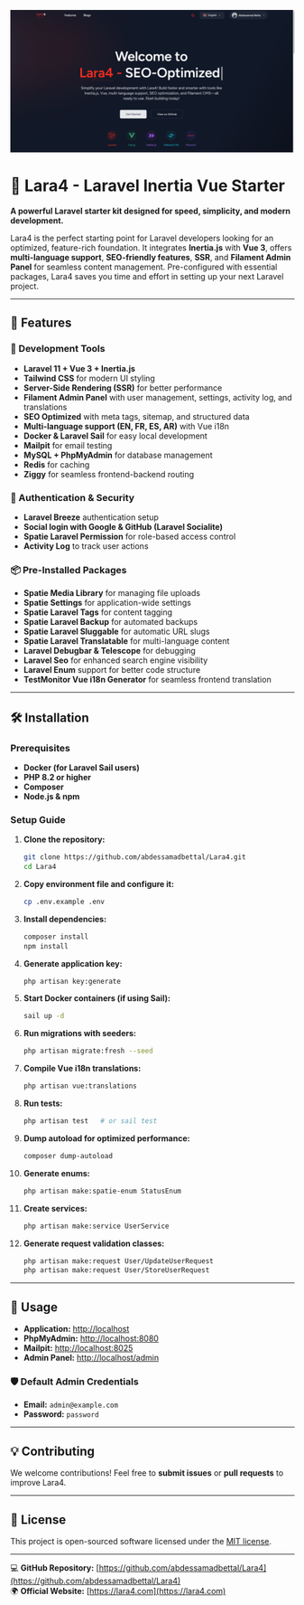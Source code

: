![Lara4](.github/screenshots/Animation.gif)

# 🚀 Lara4 - Laravel Inertia Vue Starter

**A powerful Laravel starter kit designed for speed, simplicity, and modern development.**

Lara4 is the perfect starting point for Laravel developers looking for an optimized, feature-rich foundation. It integrates **Inertia.js** with **Vue 3**, offers **multi-language support**, **SEO-friendly features**, **SSR**, and **Filament Admin Panel** for seamless content management. Pre-configured with essential packages, Lara4 saves you time and effort in setting up your next Laravel project. 

---

## 🌟 Features

### 🔧 Development Tools
- **Laravel 11 + Vue 3 + Inertia.js**
- **Tailwind CSS** for modern UI styling
- **Server-Side Rendering (SSR)** for better performance
- **Filament Admin Panel** with user management, settings, activity log, and translations
- **SEO Optimized** with meta tags, sitemap, and structured data
- **Multi-language support (EN, FR, ES, AR)** with Vue i18n
- **Docker & Laravel Sail** for easy local development
- **Mailpit** for email testing
- **MySQL + PhpMyAdmin** for database management
- **Redis** for caching
- **Ziggy** for seamless frontend-backend routing

### 🔐 Authentication & Security
- **Laravel Breeze** authentication setup
- **Social login with Google & GitHub (Laravel Socialite)**
- **Spatie Laravel Permission** for role-based access control
- **Activity Log** to track user actions

### 📦 Pre-Installed Packages
- **Spatie Media Library** for managing file uploads
- **Spatie Settings** for application-wide settings
- **Spatie Laravel Tags** for content tagging
- **Spatie Laravel Backup** for automated backups
- **Spatie Laravel Sluggable** for automatic URL slugs
- **Spatie Laravel Translatable** for multi-language content
- **Laravel Debugbar & Telescope** for debugging
- **Laravel Seo** for enhanced search engine visibility
- **Laravel Enum** support for better code structure
- **TestMonitor Vue i18n Generator** for seamless frontend translation

---

## 🛠️ Installation

### Prerequisites
- **Docker (for Laravel Sail users)**
- **PHP 8.2 or higher**
- **Composer**
- **Node.js & npm**

### Setup Guide
1. **Clone the repository:**
   ```sh
   git clone https://github.com/abdessamadbettal/Lara4.git
   cd Lara4
   ```
2. **Copy environment file and configure it:**
   ```sh
   cp .env.example .env
   ```
3. **Install dependencies:**
   ```sh
   composer install
   npm install
   ```
4. **Generate application key:**
   ```sh
   php artisan key:generate
   ```
5. **Start Docker containers (if using Sail):**
   ```sh
   sail up -d
   ```
6. **Run migrations with seeders:**
   ```sh
   php artisan migrate:fresh --seed
   ```
7. **Compile Vue i18n translations:**
   ```sh
   php artisan vue:translations
   ```
8. **Run tests:**
   ```sh
   php artisan test   # or sail test
   ```
9. **Dump autoload for optimized performance:**
   ```sh
   composer dump-autoload
   ```
10. **Generate enums:**
    ```sh
    php artisan make:spatie-enum StatusEnum
    ```
11. **Create services:**
    ```sh
    php artisan make:service UserService
    ```
12. **Generate request validation classes:**
    ```sh
    php artisan make:request User/UpdateUserRequest
    php artisan make:request User/StoreUserRequest
    ```

---

## 🔗 Usage

- **Application:** [http://localhost](http://localhost)
- **PhpMyAdmin:** [http://localhost:8080](http://localhost:8080)
- **Mailpit:** [http://localhost:8025](http://localhost:8025)
- **Admin Panel:** [http://localhost/admin](http://localhost/admin)

### 🛡️ Default Admin Credentials
- **Email:** `admin@example.com`
- **Password:** `password`

---

## 💡 Contributing
We welcome contributions! Feel free to **submit issues** or **pull requests** to improve Lara4.

---

## 📜 License
This project is open-sourced software licensed under the [MIT license](LICENSE).

---

💻 **GitHub Repository:** [https://github.com/abdessamadbettal/Lara4](https://github.com/abdessamadbettal/Lara4)  
🌍 **Official Website:** [https://lara4.com](https://lara4.com)


